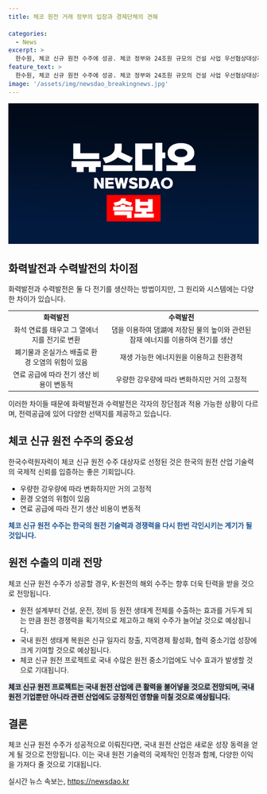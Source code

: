 ```yaml
---
title: 체코 원전 거래 정부의 입장과 경제단체의 견해

categories:
  - News
excerpt: >
  한수원, 체코 신규 원전 수주에 성공. 체코 정부와 24조원 규모의 건설 사업 우선협상대상자로 선정. 안 장관은 유럽 원전 수출의 교두보 마련이라며, 성공 배경으로 원전 기술력과 국제 신뢰를 강조. 계약 협상 성공 시 내년 3월 최종 계약 예정. 경제단체들은 체코 원전 수주로 인한 낙수효과를 기대하며 긍정적인 전망을 밝힘.
feature_text: >
  한수원, 체코 신규 원전 수주에 성공. 체코 정부와 24조원 규모의 건설 사업 우선협상대상자로 선정. 안 장관은 유럽 원전 수출의 교두보 마련이라며, 성공 배경으로 원전 기술력과 국제 신뢰를 강조. 계약 협상 성공 시 내년 3월 최종 계약 예정. 경제단체들은 체코 원전 수주로 인한 낙수효과를 기대하며 긍정적인 전망을 밝힘.
image: '/assets/img/newsdao_breakingnews.jpg'
---
```


<p><img src="/assets/img/newsdao_breakingnews.jpg" alt="flaretime 속보" /></p>

<h2 data-ke-size="size26">화력발전과 수력발전의 차이점</h2>

<p data-ke-size="size16">화력발전과 수력발전은 둘 다 전기를 생산하는 방법이지만, 그 원리와 시스템에는 다양한 차이가 있습니다.</p>

<table>
  <tbody>
    <tr>
      <td style="text-align: center; height: 17px;"><b>화력발전</b></td>
      <td style="text-align: center; height: 17px;"><b>수력발전</b></td>
    </tr>
    <tr>
      <td style="text-align: center; height: 17px;">화석 연료를 태우고 그 열에너지를 전기로 변환</td>
      <td style="text-align: center; height: 17px;">댐을 이용하여 댐湖에 저장된 물의 높이와 관련된 잠재 에너지를 이용하여 전기를 생산</td>
    </tr>
    <tr>
      <td style="text-align: center; height: 17px;">폐기물과 온실가스 배출로 환경 오염의 위험이 있음</td>
      <td style="text-align: center; height: 17px;">재생 가능한 에너지원을 이용하고 친환경적</td>
    </tr>
    <tr>
      <td style="text-align: center; height: 17px;">연료 공급에 따라 전기 생산 비용이 변동적</td>
      <td style="text-align: center; height: 17px;">우량한 강우량에 따라 변화하지만 거의 고정적</td>
    </tr>
  </tbody>
</table>

<p data-ke-size="size16">이러한 차이들 때문에 화력발전과 수력발전은 각자의 장단점과 적용 가능한 상황이 다르며, 전력공급에 있어 다양한 선택지를 제공하고 있습니다.</p>

<h2 data-ke-size="size26">체코 신규 원전 수주의 중요성</h2>

<p data-ke-size="size16">한국수력원자력이 체코 신규 원전 수주 대상자로 선정된 것은 한국의 원전 산업 기술력의 국제적 신뢰를 입증하는 좋은 기회입니다.</p>

<ul>
  <li>우량한 강우량에 따라 변화하지만 거의 고정적</li>
  <li>환경 오염의 위험이 있음</li>
  <li>연료 공급에 따라 전기 생산 비용이 변동적</li>
</ul>

<p data-ke-size="size16"><b><span style="color: #1a5490;">체코 신규 원전 수주는 한국의 원전 기술력과 경쟁력을 다시 한번 각인시키는 계기가 될 것입니다.</span></b></p>

<h2 data-ke-size="size26">원전 수출의 미래 전망</h2>

<p data-ke-size="size16">체코 신규 원전 수주가 성공할 경우, K-원전의 해외 수주는 향후 더욱 탄력을 받을 것으로 전망됩니다.</p>

<ul>
  <li>원전 설계부터 건설, 운전, 정비 등 원전 생태계 전체를 수출하는 효과를 거두게 되는 만큼 원전 경쟁력을 획기적으로 제고하고 해외 수주가 늘어날 것으로 예상됩니다.</li>
  <li>국내 원전 생태계 복원은 신규 일자리 창출, 지역경제 활성화, 협력 중소기업 성장에 크게 기여할 것으로 예상됩니다.</li>
  <li>체코 신규 원전 프로젝트로 국내 수많은 원전 중소기업에도 낙수 효과가 발생할 것으로 기대됩니다.</li>
</ul>

<p data-ke-size="size16"><b><span style="background-color: #21538527;">체코 신규 원전 프로젝트는 국내 원전 산업에 큰 활력을 불어넣을 것으로 전망되며, 국내 원전 기업뿐만 아니라 관련 산업에도 긍정적인 영향을 미칠 것으로 예상됩니다.</span></b></p>

<h2 data-ke-size="size26">결론</h2>

<p data-ke-size="size16">체코 신규 원전 수주가 성공적으로 이뤄진다면, 국내 원전 산업은 새로운 성장 동력을 얻게 될 것으로 전망됩니다. 이는 국내 원전 기술력의 국제적인 인정과 함께, 다양한 이익을 가져다 줄 것으로 기대됩니다.</p>
실시간 뉴스 속보는, <a href="https://newsdao.kr" rel="dofollow">https://newsdao.kr</a>


